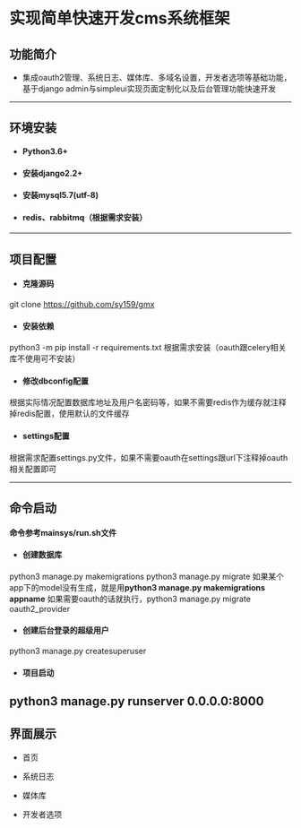 # 实现简单快速开发cms系统框架
## 功能简介
- 集成oauth2管理、系统日志、媒体库、多域名设置，开发者选项等基础功能，基于django admin与simpleui实现页面定制化以及后台管理功能快速开发

------------
## 环境安装
- #### Python3.6+
- #### 安装django2.2+
- #### 安装mysql5.7(utf-8)
- #### redis、rabbitmq（根据需求安装）
------------
## 项目配置
- #### 克隆源码
git clone https://github.com/sy159/gmx
- #### 安装依赖
python3 -m pip install -r requirements.txt
根据需求安装（oauth跟celery相关库不使用可不安装）
- #### 修改dbconfig配置
根据实际情况配置数据库地址及用户名密码等，如果不需要redis作为缓存就注释掉redis配置，使用默认的文件缓存
- #### settings配置
根据需求配置settings.py文件，如果不需要oauth在settings跟url下注释掉oauth相关配置即可


------------
## 命令启动
#### 命令参考mainsys/run.sh文件
- #### 创建数据库
python3 manage.py makemigrations
python3 manage.py migrate
如果某个app下的model没有生成，就是用**python3 manage.py makemigrations  appname**
如果需要oauth的话就执行，python3 manage.py migrate oauth2_provider
- #### 创建后台登录的超级用户
python3 manage.py createsuperuser
- #### 项目启动
python3 manage.py runserver 0.0.0.0:8000
------------
## 界面展示
- 首页

- 系统日志

- 媒体库

- 开发者选项

